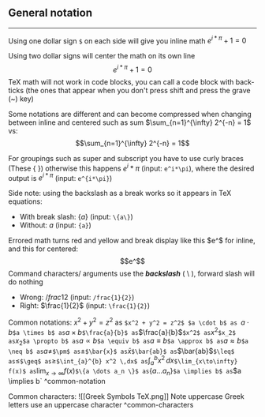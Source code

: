 ## General notation

---

Using one dollar sign `$` on each side will give you inline math $e^{i*\pi}+1 = 0$

Using two dollar signs will center the math on its own line
$$e^{i*\pi}+1 = 0$$
TeX math will not work in code blocks, you can call a code block with back-ticks (the ones that appear when you don't press shift and press the grave (~) key)

Some notations are different and can become compressed when changing between inline and centered such as sum $\sum_{n=1}^{\infty} 2^{-n} = 1$ vs:
$$\sum_{n=1}^{\infty} 2^{-n} = 1$$

For groupings such as super and subscript you have to use curly braces (These { }) otherwise this happens $e^i*\pi$ (input: `e^i*\pi`), where the desired output is $e^{i*\pi}$ (input: `e^{i*\pi}`)

Side note: using the backslash as a break works so it appears in TeX equations:
- With break slash: $\{a\}$ (input: `\{a\}`)
- Without: ${a}$ (input: `{a}`)

Errored math turns red and yellow and break display like this $e^$ for inline, and this for centered: $$e^$$
Command characters/ arguments use the ***backslash*** ( \\ ), forward slash will do nothing
- Wrong: $/frac{1}{2}$ (input: `/frac{1}{2}`)
- Right: $\frac{1}{2}$ (input: `\frac{1}{2}`)

Common notations:
$x^2 + y^2 = z^2$ as `$x^2 + y^2 = z^2$
$a \cdot b$ as `$a \cdot b$`
$a \times b$ as `$a \times b$`
$\frac{a}{b}$ as `$\frac{a}{b}$`
$x^2$ as `$x^2$`
$x_2$ as `$x_2$`
$a \propto b$ as `$a \propto b$`
$a \equiv b$ as `$a \equiv b$`
$a \approx b$ as `$a \approx b$`
$a \neq b$ as `$a \neq$`
$\pm$ as `$\pm$`
$\bar{x}$ as `$\bar{x}$`
$\bar{ab}$ as `$\bar{ab}$`
$\leq$ as `$\leq$`
$\geq$ as `$\geq$`
$\int_{a}^{b} x^2 \,dx$ as `$\int_{a}^{b} x^2 \,dx$`
$\lim_{x\to\infty} f(x)$ as `$\lim_{x\to\infty} f(x)$`
$\{a \dots a_n \}$ as `$\{a \dots a_n \}$`
$a \implies b$ as `$a \implies b`
^common-notation

Common characters:
![[Greek Symbols TeX.png]]
Note uppercase Greek letters use an uppercase character
^common-characters